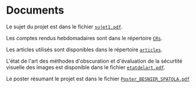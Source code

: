 # Documents

Le sujet du projet est dans le fichier [`sujet1.pdf`](https://github.com/AurelienBesnier/Projet-HAI927/tree/main/docs/sujet1.pdf).

Les comptes rendus hebdomadaires sont dans le répertoire [`CRs`](https://github.com/AurelienBesnier/Projet-HAI927/tree/main/docs/CRs).

Les articles utilisés sont disponibles dans le répertoire [`articles`](https://github.com/AurelienBesnier/Projet-HAI927/tree/main/docs/articles).

L'état de l'art des méthodes d'obscuration et d'évaluation de la sécurtité visuelle des images est disponible dans le fichier [`etatdelart.pdf`](https://github.com/AurelienBesnier/Projet-HAI927/tree/main/docs/etatdelart.pdf).

Le poster résumant le projet est dans le fichier [`Poster_BESNIER_SPATOLA.pdf`](https://github.com/AurelienBesnier/Projet-HAI927/tree/main/docs/Poster_BESNIER_SPATOLA.pdf)
